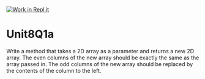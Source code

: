 [![Work in Repl.it](https://classroom.github.com/assets/work-in-replit-14baed9a392b3a25080506f3b7b6d57f295ec2978f6f33ec97e36a161684cbe9.svg)](https://classroom.github.com/online_ide?assignment_repo_id=4670816&assignment_repo_type=AssignmentRepo)
# Unit8Q1a

Write a method that takes a 2D array as a parameter and returns a new 2D array. The even columns of the new array should be exactly the same as the array passed in. The odd columns of the new array should be replaced by the contents of the column to the left. 
